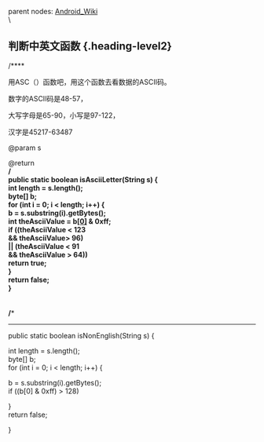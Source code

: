 parent nodes: [Android\_Wiki](Android_Wiki.html)\
\

判断中英文函数 {.heading-level2}
--------------

/****

用ASC（）函数吧，用这个函数去看数据的ASCII码。

数字的ASCII码是48-57，

大写字母是65-90，小写是97-122，

汉字是45217-63487

@param s

@return\
 **/\
 public static boolean isAsciiLetter(String s) {\
 int length = s.length();\
 byte[] b;\
 for (int i = 0; i \< length; i++) {\
 b = s.substring(i).getBytes();\
 int theAsciiValue = b[[0]](#.f0) & 0xff;\
 if ((theAsciiValue \< 123 \
 && theAsciiValue\> 96)\
 || (theAsciiValue \< 91 \
 && theAsciiValue \> 64))\
 return true;\
 }\
 return false;\
 }\
 \
 \
 /**\*

-   -   -   

public static boolean isNonEnglish(String s) {

int length = s.length();\
 byte[] b;\
 for (int i = 0; i \< length; i++) {

b = s.substring(i).getBytes();\
 if ((b[0] & 0xff) \> 128)

}\
 return false;

}
